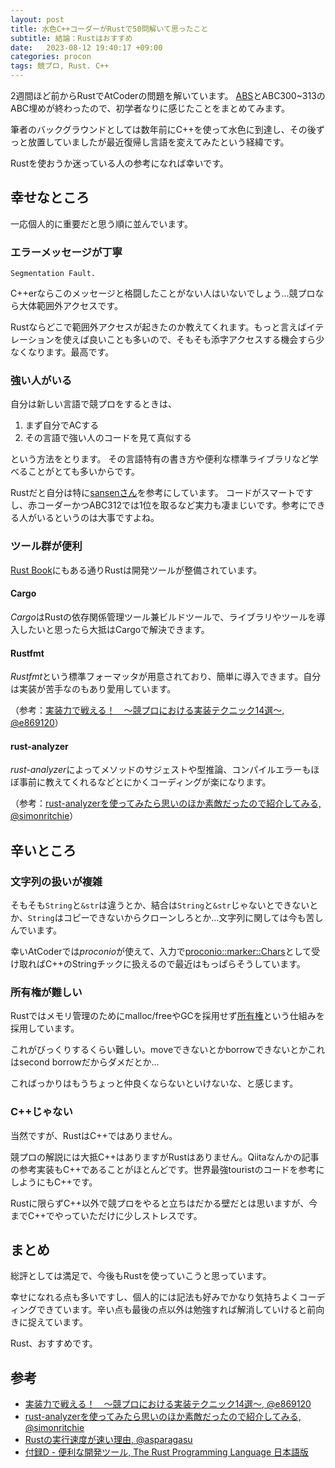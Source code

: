 ```yaml
---
layout: post
title: 水色C++コーダーがRustで50問解いて思ったこと
subtitle: 結論：Rustはおすすめ
date:   2023-08-12 19:40:17 +09:00
categories: procon
tags: 競プロ, Rust. C++
---
```


2週間ほど前からRustでAtCoderの問題を解いています。
[ABS][abs]とABC300~313のABC埋めが終わったので、初学者なりに感じたことをまとめてみます。

筆者のバックグラウンドとしては数年前にC++を使って水色に到達し、その後ずっと放置していましたが最近復帰し言語を変えてみたという経緯です。

Rustを使おうか迷っている人の参考になれば幸いです。

## 幸せなところ

一応個人的に重要だと思う順に並んでいます。

### エラーメッセージが丁寧

`Segmentation Fault.`

C++erならこのメッセージと格闘したことがない人はいないでしょう...競プロなら大体範囲外アクセスです。

Rustならどこで範囲外アクセスが起きたのか教えてくれます。もっと言えばイテレーションを使えば良いことも多いので、そもそも添字アクセスする機会すら少なくなります。最高です。

### 強い人がいる

自分は新しい言語で競プロをするときは、

1. まず自分でACする
2. その言語で強い人のコードを見て真似する

という方法をとります。
その言語特有の書き方や便利な標準ライブラリなど学べることがとても多いからです。

Rustだと自分は特に[sansenさん][sansen]を参考にしています。
コードがスマートですし、赤コーダーかつABC312では1位を取るなど実力も凄まじいです。参考にできる人がいるというのは大事ですよね。

### ツール群が便利

[Rust Book][rust-book]にもある通りRustは開発ツールが整備されています。

#### Cargo

*Cargo*はRustの依存関係管理ツール兼ビルドツールで、ライブラリやツールを導入したいと思ったら大抵はCargoで解決できます。

#### Rustfmt

*Rustfmt*という標準フォーマッタが用意されており、簡単に導入できます。自分は実装が苦手なのもあり愛用しています。

（参考：[実装力で戦える！　～競プロにおける実装テクニック14選～, @e869120][zissou]）

#### rust-analyzer

*rust-analyzer*によってメソッドのサジェストや型推論、コンパイルエラーもほぼ事前に教えてくれるなどとにかくコーディングが楽になります。

（参考：[rust-analyzerを使ってみたら思いのほか素敵だったので紹介してみる, @simonritchie][rust-analyzer]）

## 辛いところ

### 文字列の扱いが複雑

そもそも`String`と`&str`は違うとか、結合は`String`と`&str`じゃないとできないとか、`String`はコピーできないからクローンしろとか...文字列に関しては今も苦しんでいます。

幸いAtCoderでは*proconio*が使えて、入力で[proconio::marker::Chars][chars]として受け取ればC++のStringチックに扱えるので最近はもっぱらそうしています。

### 所有権が難しい

Rustではメモリ管理のためにmalloc/freeやGCを採用せず[所有権][ownership]という仕組みを採用しています。

これがびっくりするくらい難しい。moveできないとかborrowできないとかこれはsecond borrowだからダメだとか...

こればっかりはもうちょっと仲良くならないといけないな、と感じます。

### C++じゃない

当然ですが、RustはC++ではありません。

競プロの解説には大抵C++はありますがRustはありません。Qiitaなんかの記事の参考実装もC++であることがほとんどです。世界最強touristのコードを参考にしようにもC++です。

Rustに限らずC++以外で競プロをやると立ちはだかる壁だとは思いますが、今までC++でやっていただけに少しストレスです。

## まとめ

総評としては満足で、今後もRustを使っていこうと思っています。

幸せになれる点も多いですし、個人的には記法も好みでかなり気持ちよくコーディングできています。辛い点も最後の点以外は勉強すれば解消していけると前向きに捉えています。

Rust、おすすめです。

## 参考

- [実装力で戦える！　～競プロにおける実装テクニック14選～, @e869120][zissou]
- [rust-analyzerを使ってみたら思いのほか素敵だったので紹介してみる, @simonritchie][rust-analyzer]
- [Rustの実行速度が速い理由, @asparagasu][rust-speed]
- [付録D - 便利な開発ツール, The Rust Programming Language 日本語版][rust-tools]

[abs]: https://atcoder.jp/contests/abs
[rust-analyzer]: https://qiita.com/simonritchie/items/a8bdcbc65a0ae1861e6b
[sansen]: https://atcoder.jp/users/sansen
[zissou]: https://qiita.com/e869120/items/920a6e63435bf6efe539
[rust-book]: https://doc.rust-jp.rs/book-ja/ch00-00-introduction.html
[chars]: https://docs.rs/proconio/latest/proconio/marker/enum.Chars.html
[ownership]: https://doc.rust-jp.rs/book-ja/ch04-00-understanding-ownership.html
[rust-speed]: https://qiita.com/asparagasu/items/d6078de68fc10a2a86bc
[rust-tools]: https://doc.rust-jp.rs/book-ja/appendix-04-useful-development-tools.html